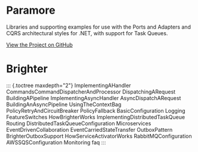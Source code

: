 # Paramore

Libraries and supporting examples for use with the Ports and Adapters
and CQRS architectural styles for .NET, with support for Task Queues.

[View the Project on GitHub](https://github.com/BrighterCommand)

# Brighter

::: {.toctree maxdepth="2"}
ImplementingAHandler CommandsCommandDispatcherAndProcessor
DispatchingARequest BuildingAPipeline ImplementingAsyncHandler
AsyncDispatchARequest BuildingAnAsyncPipeline UsingTheContextBag
PolicyRetryAndCircuitBreaker PolicyFallback BasicConfiguration Logging
FeatureSwitches HowBrighterWorks ImplementingDistributedTaskQueue
Routing DistributedTaskQueueConfiguration Microservices
EventDrivenCollaboration EventCarriedStateTransfer OutboxPattern
BrighterOutboxSupport HowServiceActivatorWorks RabbitMQConfiguration
AWSSQSConfiguration Monitoring faq
:::
